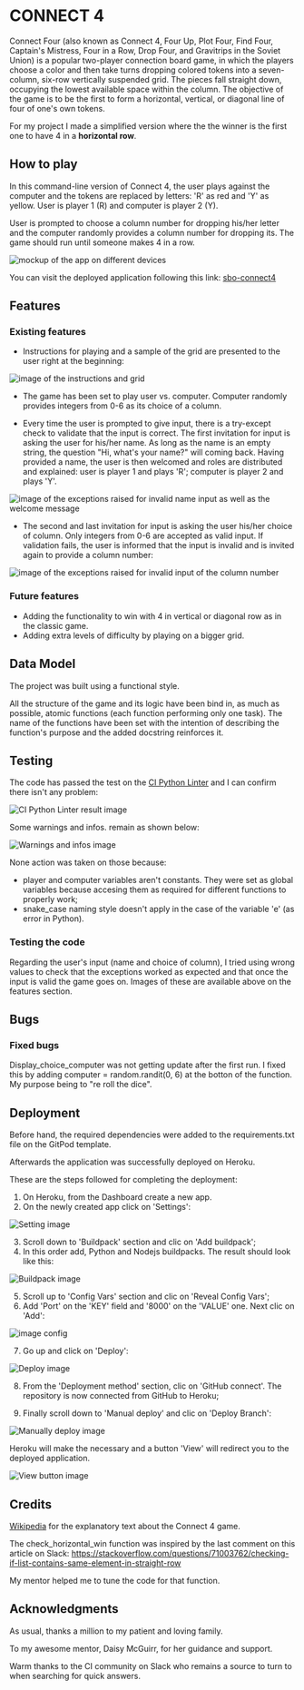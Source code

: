 # **CONNECT 4**

Connect Four (also known as Connect 4, Four Up, Plot Four, Find Four, Captain's Mistress, Four in a Row, Drop Four, and Gravitrips in the Soviet Union) is a popular two-player connection board game, in which the players choose a color and then take turns dropping colored tokens into a seven-column, six-row vertically suspended grid. The pieces fall straight down, occupying the lowest available space within the column. The objective of the game is to be the first to form a horizontal, vertical, or diagonal line of four of one's own tokens.

For my project I made a simplified version where the the winner is the first one to have 4 in a **horizontal row**.

## How to play

In this command-line version of Connect 4, the user plays against the computer and the tokens are replaced by letters: 'R' as red and 'Y' as yellow.
User is player 1 (R) and computer is player 2 (Y).

User is prompted to choose a column number for dropping his/her letter and the computer randomly provides a column number for dropping its.
The game should run until someone makes 4 in a row.

![mockup of the app on different devices](assets/images/image-1.webp)

You can visit the deployed application following this link: [sbo-connect4](https://sbo-connect4.herokuapp.com/)

## Features
### Existing features
- Instructions for playing and a sample of the grid are presented to the user right at the beginning:

![image of the instructions and grid](assets/images/image-2.webp)

- The game has been set to play user vs. computer. Computer randomly provides integers from 0-6 as its choice of a column.

- Every time the user is prompted to give input, there is a try-except check to validate that the input is correct.
    The first invitation for input is asking the user for his/her name.
    As long as the name is an empty string, the question "Hi, what's your name?" will coming back.
    Having provided a name, the user is then welcomed and roles are distributed and explained: user is player 1 and plays 'R'; computer is player 2 and plays 'Y'.


![image of the exceptions raised for invalid name input as well as the welcome message](assets/images/image-3.webp)

- The second and last invitation for input is asking the user his/her choice of column.
Only integers from 0-6 are accepted as valid input. If validation fails, the user is informed that the input is invalid and is invited again to provide a column number:


![image of the exceptions raised for invalid input of the column number](assets/images/image-4.webp)

### Future features

- Adding the functionality to win with 4 in vertical or diagonal row as in the classic game.
- Adding extra levels of difficulty by playing on a bigger grid.


## Data Model

The project was built using a functional style.

All the structure of the game and its logic have been bind in, as much as possible, atomic functions
(each  function performing only one task).
The name of the functions have been set with the intention of describing the function's purpose and the added
docstring reinforces it.


## Testing

The code has passed the test on the [CI Python Linter](https://pep8ci.herokuapp.com/) and I can confirm there isn't any problem: 

![CI Python Linter result image](assets/images/image-5.webp)

Some warnings and infos. remain as shown below:

![Warnings and infos image](assets/images/image-6.webp)

None action was taken on those because:
- player and computer variables aren't constants. They were set as global variables because accesing them as required for different functions to properly work;
- snake_case naming style doesn't apply in the case of the variable 'e' (as error in Python).

### Testing the code

Regarding the user's input (name and choice of column), I tried using wrong values to check that the exceptions worked as expected and that once the input is valid the game goes on.
Images of these are available above on the features section.

## Bugs

### Fixed bugs
Display_choice_computer was not getting update after the first run.
I fixed this by adding computer = random.randit(0, 6) at the botton of the function.
My purpose being to "re roll the dice".


## Deployment

Before hand, the required dependencies were added to the requirements.txt file on the GitPod template.

Afterwards the application was successfully deployed on Heroku.

These are the steps followed for completing the deployment:

1. On Heroku, from the Dashboard create a new app.
2. On the newly created app click on 'Settings':

![Setting image](assets/images/image-7.webp)

3. Scroll down to 'Buildpack' section and clic on 'Add buildpack';
4. In this order add, Python and Nodejs buildpacks. The result should look like this:

![Buildpack image](assets/images/image-8.webp)

5. Scroll up to 'Config Vars' section and clic on 'Reveal Config Vars';
6. Add 'Port' on the 'KEY' field and '8000' on the 'VALUE' one. Next clic on 'Add':

![image config](assets/images/image-9.webp)

7. Go up and click on 'Deploy':

![Deploy image](assets/images/image-10.webp)

8. From the 'Deployment method' section, clic on 'GitHub connect'. The repository is now connected from GitHub to Heroku;

9. Finally scroll down to 'Manual deploy' and clic on 'Deploy Branch':

![Manually deploy image](assets/images/image-11.webp)


 Heroku will make the necessary and a button 'View' will redirect you to the deployed application.

 ![View button image](assets/images/image-12.webp)


## Credits

[Wikipedia](https://en.wikipedia.org/wiki/Connect_Four) for the explanatory text about the Connect 4 game.

The check_horizontal_win function was inspired by the last comment on this article on Slack:
https://stackoverflow.com/questions/71003762/checking-if-list-contains-same-element-in-straight-row

My mentor helped me to tune the code for that function.


## Acknowledgments

As usual, thanks a million to my patient and loving family.

To my awesome mentor, Daisy McGuirr, for her guidance and support.

Warm thanks to the CI community on Slack who remains a source to turn to when searching for quick answers.

